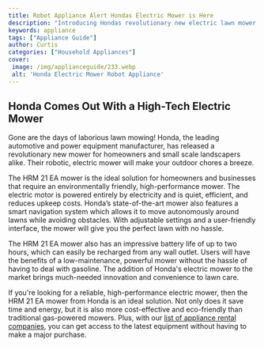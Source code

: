 ```yaml
---
title: Robot Appliance Alert Hondas Electric Mower is Here
description: "Introducing Hondas revolutionary new electric lawn mower the first robotic mower from a major automobile manufacturer Learn more about the features uses and availability of this innovative tool in this blog post"
keywords: appliance
tags: ["Appliance Guide"]
author: Curtis
categories: ["Household Appliances"]
cover: 
 image: /img/applianceguide/233.webp
 alt: 'Honda Electric Mower Robot Appliance'
---
```

## Honda Comes Out With a High-Tech Electric Mower 

Gone are the days of laborious lawn mowing! Honda, the leading automotive and power equipment manufacturer, has released a revolutionary new mower for homeowners and small scale landscapers alike. Their robotic, electric mower will make your outdoor chores a breeze. 

The HRM 21 EA mower is the ideal solution for homeowners and businesses that require an environmentally friendly, high-performance mower. The electric motor is powered entirely by electricity and is quiet, efficient, and reduces upkeep costs. Honda’s state-of-the-art mower also features a smart navigation system which allows it to move autonomously around lawns while avoiding obstacles. With adjustable settings and a user-friendly interface, the mower will give you the perfect lawn with no hassle.

The HRM 21 EA mower also has an impressive battery life of up to two hours, which can easily be recharged from any wall outlet. Users will have the benefits of a low-maintenance, powerful mower without the hassle of having to deal with gasoline. The addition of Honda's electric mower to the market brings much-needed innovation and convenience to lawn care. 

If you're looking for a reliable, high-performance electric mower, then the HRM 21 EA mower from Honda is an ideal solution. Not only does it save time and energy, but it is also more cost-effective and eco-friendly than traditional gas-powered mowers. Plus, with our [list of appliance rental companies](./pages/appliance-rental), you can get access to the latest equipment without having to make a major purchase.
